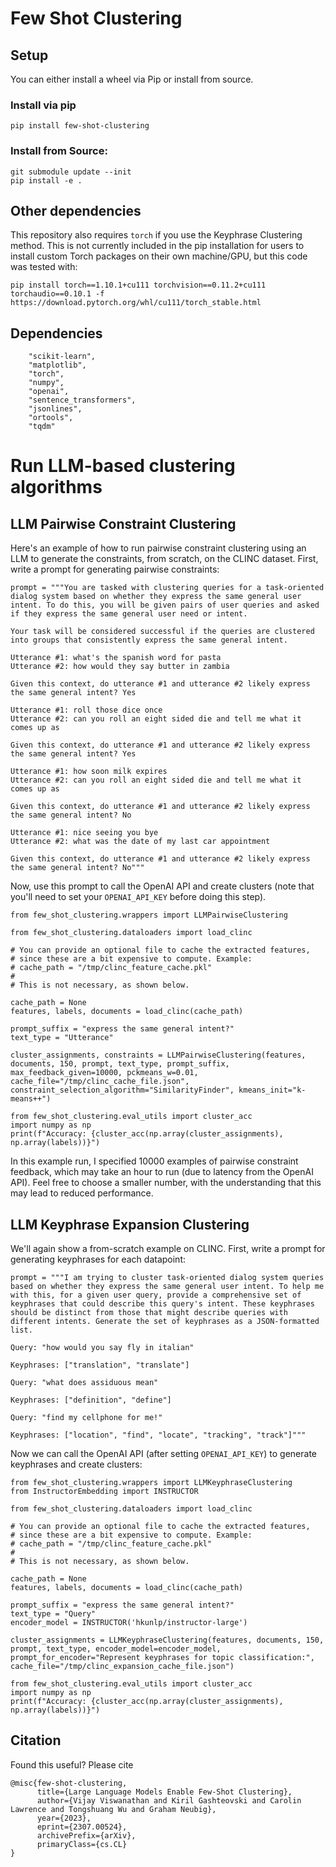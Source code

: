 # Few Shot Clustering

## Setup
You can either install a wheel via Pip or install from source.

### Install via pip
```
pip install few-shot-clustering
```

### Install from Source:
```
git submodule update --init
pip install -e .
```

## Other dependencies
This repository also requires `torch` if you use the Keyphrase Clustering method. This is not currently included in the pip installation for users to install custom Torch packages on their own machine/GPU, but this code was tested with:
```
pip install torch==1.10.1+cu111 torchvision==0.11.2+cu111 torchaudio==0.10.1 -f https://download.pytorch.org/whl/cu111/torch_stable.html
```

## Dependencies
```
    "scikit-learn",
    "matplotlib",
    "torch",
    "numpy",
    "openai",
    "sentence_transformers",
    "jsonlines",
    "ortools",
    "tqdm"
```

# Run LLM-based clustering algorithms
## LLM Pairwise Constraint Clustering
Here's an example of how to run pairwise constraint clustering using an LLM to generate the constraints, from scratch, on the CLINC dataset.
First, write a prompt for generating pairwise constraints:
```
prompt = """You are tasked with clustering queries for a task-oriented dialog system based on whether they express the same general user intent. To do this, you will be given pairs of user queries and asked if they express the same general user need or intent.

Your task will be considered successful if the queries are clustered into groups that consistently express the same general intent.

Utterance #1: what's the spanish word for pasta
Utterance #2: how would they say butter in zambia

Given this context, do utterance #1 and utterance #2 likely express the same general intent? Yes

Utterance #1: roll those dice once
Utterance #2: can you roll an eight sided die and tell me what it comes up as

Given this context, do utterance #1 and utterance #2 likely express the same general intent? Yes

Utterance #1: how soon milk expires
Utterance #2: can you roll an eight sided die and tell me what it comes up as

Given this context, do utterance #1 and utterance #2 likely express the same general intent? No

Utterance #1: nice seeing you bye
Utterance #2: what was the date of my last car appointment

Given this context, do utterance #1 and utterance #2 likely express the same general intent? No"""
```


Now, use this prompt to call the OpenAI API and create clusters (note that you'll need to set your `OPENAI_API_KEY` before doing this step).
```
from few_shot_clustering.wrappers import LLMPairwiseClustering

from few_shot_clustering.dataloaders import load_clinc

# You can provide an optional file to cache the extracted features, 
# since these are a bit expensive to compute. Example:
# cache_path = "/tmp/clinc_feature_cache.pkl"
#
# This is not necessary, as shown below.

cache_path = None
features, labels, documents = load_clinc(cache_path)

prompt_suffix = "express the same general intent?"
text_type = "Utterance"

cluster_assignments, constraints = LLMPairwiseClustering(features, documents, 150, prompt, text_type, prompt_suffix, max_feedback_given=10000, pckmeans_w=0.01, cache_file="/tmp/clinc_cache_file.json", constraint_selection_algorithm="SimilarityFinder", kmeans_init="k-means++")

from few_shot_clustering.eval_utils import cluster_acc
import numpy as np
print(f"Accuracy: {cluster_acc(np.array(cluster_assignments), np.array(labels))}")
```

In this example run, I specified 10000 examples of pairwise constraint feedback, which may take an hour to run (due to latency from the OpenAI API). Feel free to choose a smaller number, with the understanding that this may lead to reduced performance.


## LLM Keyphrase Expansion Clustering
We'll again show a from-scratch example on CLINC.
First, write a prompt for generating keyphrases for each datapoint:
```
prompt = """I am trying to cluster task-oriented dialog system queries based on whether they express the same general user intent. To help me with this, for a given user query, provide a comprehensive set of keyphrases that could describe this query's intent. These keyphrases should be distinct from those that might describe queries with different intents. Generate the set of keyphrases as a JSON-formatted list.

Query: "how would you say fly in italian"

Keyphrases: ["translation", "translate"]

Query: "what does assiduous mean"

Keyphrases: ["definition", "define"]

Query: "find my cellphone for me!"

Keyphrases: ["location", "find", "locate", "tracking", "track"]"""
```


Now we can call the OpenAI API (after setting `OPENAI_API_KEY`) to generate keyphrases and create clusters:
```
from few_shot_clustering.wrappers import LLMKeyphraseClustering
from InstructorEmbedding import INSTRUCTOR

from few_shot_clustering.dataloaders import load_clinc

# You can provide an optional file to cache the extracted features, 
# since these are a bit expensive to compute. Example:
# cache_path = "/tmp/clinc_feature_cache.pkl"
#
# This is not necessary, as shown below.

cache_path = None
features, labels, documents = load_clinc(cache_path)

prompt_suffix = "express the same general intent?"
text_type = "Query"
encoder_model = INSTRUCTOR('hkunlp/instructor-large')

cluster_assignments = LLMKeyphraseClustering(features, documents, 150, prompt, text_type, encoder_model=encoder_model, prompt_for_encoder="Represent keyphrases for topic classification:", cache_file="/tmp/clinc_expansion_cache_file.json")

from few_shot_clustering.eval_utils import cluster_acc
import numpy as np
print(f"Accuracy: {cluster_acc(np.array(cluster_assignments), np.array(labels))}")
```

## Citation
Found this useful? Please cite
```
@misc{few-shot-clustering,
      title={Large Language Models Enable Few-Shot Clustering}, 
      author={Vijay Viswanathan and Kiril Gashteovski and Carolin Lawrence and Tongshuang Wu and Graham Neubig},
      year={2023},
      eprint={2307.00524},
      archivePrefix={arXiv},
      primaryClass={cs.CL}
}
```
